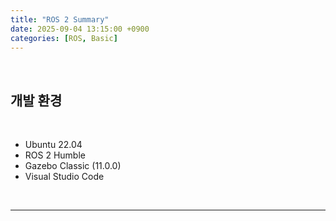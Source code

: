 ```yaml
---
title: "ROS 2 Summary"
date: 2025-09-04 13:15:00 +0900
categories: [ROS, Basic]
---
```


&nbsp;

## 개발 환경

<br>

* Ubuntu 22.04
* ROS 2 Humble
* Gazebo Classic (11.0.0)
* Visual Studio Code

<br>

---
